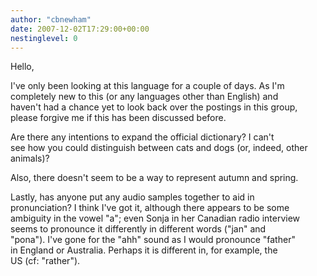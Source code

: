 ```yaml
---
author: "cbnewham"
date: 2007-12-02T17:29:00+00:00
nestinglevel: 0
---
```

Hello,  
  
I've only been looking at this language for a couple of days. As I'm  
completely new to this (or any languages other than English) and  
haven't had a chance yet to look back over the postings in this group,  
please forgive me if this has been discussed before.  
  
Are there any intentions to expand the official dictionary? I can't  
see how you could distinguish between cats and dogs (or, indeed, other  
animals)?  
  
Also, there doesn't seem to be a way to represent autumn and spring.  
  
Lastly, has anyone put any audio samples together to aid in  
pronunciation? I think I've got it, although there appears to be some  
ambiguity in the vowel "a"; even Sonja in her Canadian radio interview  
seems to pronounce it differently in different words ("jan" and  
"pona"). I've gone for the "ahh" sound as I would pronounce "father"  
in England or Australia. Perhaps it is different in, for example, the  
US (cf: "rather").